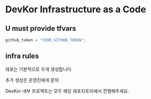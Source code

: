 # DevKor Infrastructure as a Code

## U must provide tfvars

```js
github_token = "YOUR_GITHUB_TOKEN";
```

## infra rules

레포는 기본적으로 두개 생성합니다

추가 생성은 운영진에게 문의

DevKor 내부 프로젝트는 모두 해당 레포지토리에서 진행해주세요.